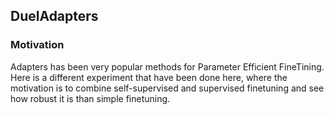 ## DuelAdapters

### Motivation

Adapters has been very popular methods for Parameter Efficient FineTining. Here is a different experiment that have been done here, where the motivation is to combine self-supervised and supervised finetuning and see how robust it is than simple finetuning. 